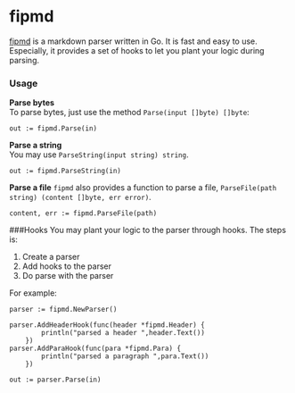 # fipmd
[fipmd](https://fipress.org/project/fipmd) is a markdown parser written in Go. It is fast and easy to use. Especially, it provides a set of hooks to let you plant your logic during parsing.

### Usage

**Parse bytes**  
To parse bytes, just use the method `Parse(input []byte) []byte`:

```
out := fipmd.Parse(in)
```

**Parse a string**  
You may use `ParseString(input string) string`.
```
out := fipmd.ParseString(in)
``` 

**Parse a file**
`fipmd` also provides a function to parse a file, `ParseFile(path string) (content []byte, err error)`.
```
content, err := fipmd.ParseFile(path)
```

###Hooks
You may plant your logic to the parser through hooks. The steps is:

1. Create a parser
2. Add hooks to the parser
3. Do parse with the parser

For example:
```
parser := fipmd.NewParser()

parser.AddHeaderHook(func(header *fipmd.Header) {
		println("parsed a header ",header.Text())
	})
parser.AddParaHook(func(para *fipmd.Para) {
		println("parsed a paragraph ",para.Text())
	})

out := parser.Parse(in)
```


